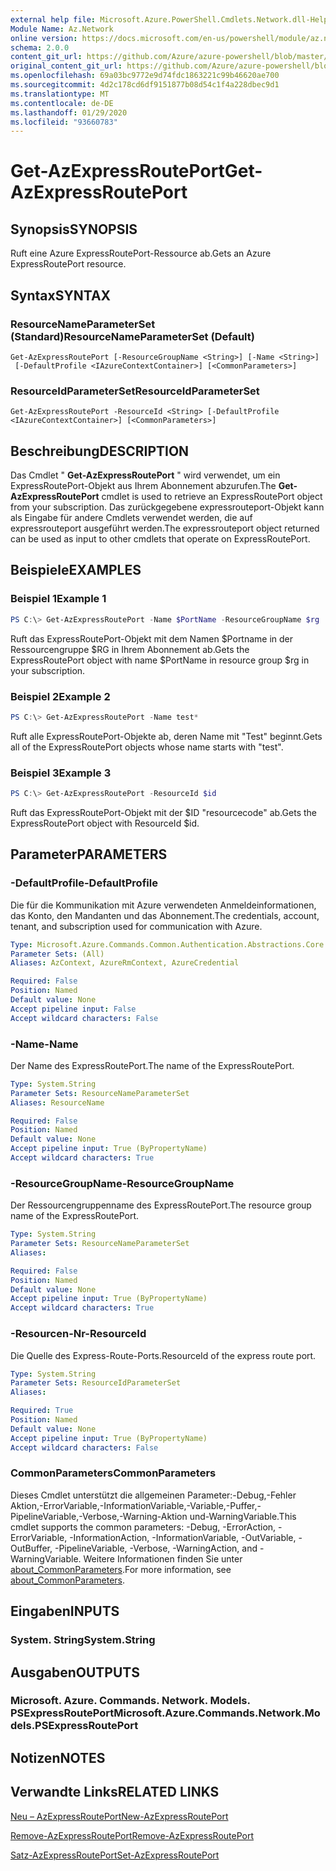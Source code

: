 ```yaml
---
external help file: Microsoft.Azure.PowerShell.Cmdlets.Network.dll-Help.xml
Module Name: Az.Network
online version: https://docs.microsoft.com/en-us/powershell/module/az.network/get-azexpressrouteport
schema: 2.0.0
content_git_url: https://github.com/Azure/azure-powershell/blob/master/src/Network/Network/help/Get-AzExpressRoutePort.md
original_content_git_url: https://github.com/Azure/azure-powershell/blob/master/src/Network/Network/help/Get-AzExpressRoutePort.md
ms.openlocfilehash: 69a03bc9772e9d74fdc1863221c99b46620ae700
ms.sourcegitcommit: 4d2c178cd6df9151877b08d54c1f4a228dbec9d1
ms.translationtype: MT
ms.contentlocale: de-DE
ms.lasthandoff: 01/29/2020
ms.locfileid: "93660783"
---
```

# <span data-ttu-id="8ccdc-101">Get-AzExpressRoutePort</span><span class="sxs-lookup"><span data-stu-id="8ccdc-101">Get-AzExpressRoutePort</span></span>

## <span data-ttu-id="8ccdc-102">Synopsis</span><span class="sxs-lookup"><span data-stu-id="8ccdc-102">SYNOPSIS</span></span>
<span data-ttu-id="8ccdc-103">Ruft eine Azure ExpressRoutePort-Ressource ab.</span><span class="sxs-lookup"><span data-stu-id="8ccdc-103">Gets an Azure ExpressRoutePort resource.</span></span>

## <span data-ttu-id="8ccdc-104">Syntax</span><span class="sxs-lookup"><span data-stu-id="8ccdc-104">SYNTAX</span></span>

### <span data-ttu-id="8ccdc-105">ResourceNameParameterSet (Standard)</span><span class="sxs-lookup"><span data-stu-id="8ccdc-105">ResourceNameParameterSet (Default)</span></span>
```
Get-AzExpressRoutePort [-ResourceGroupName <String>] [-Name <String>]
 [-DefaultProfile <IAzureContextContainer>] [<CommonParameters>]
```

### <span data-ttu-id="8ccdc-106">ResourceIdParameterSet</span><span class="sxs-lookup"><span data-stu-id="8ccdc-106">ResourceIdParameterSet</span></span>
```
Get-AzExpressRoutePort -ResourceId <String> [-DefaultProfile <IAzureContextContainer>] [<CommonParameters>]
```

## <span data-ttu-id="8ccdc-107">Beschreibung</span><span class="sxs-lookup"><span data-stu-id="8ccdc-107">DESCRIPTION</span></span>
<span data-ttu-id="8ccdc-108">Das Cmdlet " **Get-AzExpressRoutePort** " wird verwendet, um ein ExpressRoutePort-Objekt aus Ihrem Abonnement abzurufen.</span><span class="sxs-lookup"><span data-stu-id="8ccdc-108">The **Get-AzExpressRoutePort** cmdlet is used to retrieve an ExpressRoutePort object from your subscription.</span></span> <span data-ttu-id="8ccdc-109">Das zurückgegebene expressrouteport-Objekt kann als Eingabe für andere Cmdlets verwendet werden, die auf expressrouteport ausgeführt werden.</span><span class="sxs-lookup"><span data-stu-id="8ccdc-109">The expressrouteport object returned can be used as input to other cmdlets that operate on ExpressRoutePort.</span></span>

## <span data-ttu-id="8ccdc-110">Beispiele</span><span class="sxs-lookup"><span data-stu-id="8ccdc-110">EXAMPLES</span></span>

### <span data-ttu-id="8ccdc-111">Beispiel 1</span><span class="sxs-lookup"><span data-stu-id="8ccdc-111">Example 1</span></span>
```powershell
PS C:\> Get-AzExpressRoutePort -Name $PortName -ResourceGroupName $rg
```

<span data-ttu-id="8ccdc-112">Ruft das ExpressRoutePort-Objekt mit dem Namen $Portname in der Ressourcengruppe $RG in Ihrem Abonnement ab.</span><span class="sxs-lookup"><span data-stu-id="8ccdc-112">Gets the ExpressRoutePort object with name $PortName in resource group $rg in your subscription.</span></span>

### <span data-ttu-id="8ccdc-113">Beispiel 2</span><span class="sxs-lookup"><span data-stu-id="8ccdc-113">Example 2</span></span>
```powershell
PS C:\> Get-AzExpressRoutePort -Name test*
```

<span data-ttu-id="8ccdc-114">Ruft alle ExpressRoutePort-Objekte ab, deren Name mit "Test" beginnt.</span><span class="sxs-lookup"><span data-stu-id="8ccdc-114">Gets all of the ExpressRoutePort objects whose name starts with "test".</span></span>

### <span data-ttu-id="8ccdc-115">Beispiel 3</span><span class="sxs-lookup"><span data-stu-id="8ccdc-115">Example 3</span></span>
```powershell
PS C:\> Get-AzExpressRoutePort -ResourceId $id
```

<span data-ttu-id="8ccdc-116">Ruft das ExpressRoutePort-Objekt mit der $ID "resourcecode" ab.</span><span class="sxs-lookup"><span data-stu-id="8ccdc-116">Gets the ExpressRoutePort object with ResourceId $id.</span></span> 

## <span data-ttu-id="8ccdc-117">Parameter</span><span class="sxs-lookup"><span data-stu-id="8ccdc-117">PARAMETERS</span></span>

### <span data-ttu-id="8ccdc-118">-DefaultProfile</span><span class="sxs-lookup"><span data-stu-id="8ccdc-118">-DefaultProfile</span></span>
<span data-ttu-id="8ccdc-119">Die für die Kommunikation mit Azure verwendeten Anmeldeinformationen, das Konto, den Mandanten und das Abonnement.</span><span class="sxs-lookup"><span data-stu-id="8ccdc-119">The credentials, account, tenant, and subscription used for communication with Azure.</span></span>

```yaml
Type: Microsoft.Azure.Commands.Common.Authentication.Abstractions.Core.IAzureContextContainer
Parameter Sets: (All)
Aliases: AzContext, AzureRmContext, AzureCredential

Required: False
Position: Named
Default value: None
Accept pipeline input: False
Accept wildcard characters: False
```

### <span data-ttu-id="8ccdc-120">-Name</span><span class="sxs-lookup"><span data-stu-id="8ccdc-120">-Name</span></span>
<span data-ttu-id="8ccdc-121">Der Name des ExpressRoutePort.</span><span class="sxs-lookup"><span data-stu-id="8ccdc-121">The name of the ExpressRoutePort.</span></span>

```yaml
Type: System.String
Parameter Sets: ResourceNameParameterSet
Aliases: ResourceName

Required: False
Position: Named
Default value: None
Accept pipeline input: True (ByPropertyName)
Accept wildcard characters: True
```

### <span data-ttu-id="8ccdc-122">-ResourceGroupName</span><span class="sxs-lookup"><span data-stu-id="8ccdc-122">-ResourceGroupName</span></span>
<span data-ttu-id="8ccdc-123">Der Ressourcengruppenname des ExpressRoutePort.</span><span class="sxs-lookup"><span data-stu-id="8ccdc-123">The resource group name of the ExpressRoutePort.</span></span>

```yaml
Type: System.String
Parameter Sets: ResourceNameParameterSet
Aliases:

Required: False
Position: Named
Default value: None
Accept pipeline input: True (ByPropertyName)
Accept wildcard characters: True
```

### <span data-ttu-id="8ccdc-124">-Resourcen-Nr</span><span class="sxs-lookup"><span data-stu-id="8ccdc-124">-ResourceId</span></span>
<span data-ttu-id="8ccdc-125">Die Quelle des Express-Route-Ports.</span><span class="sxs-lookup"><span data-stu-id="8ccdc-125">ResourceId of the express route port.</span></span>

```yaml
Type: System.String
Parameter Sets: ResourceIdParameterSet
Aliases:

Required: True
Position: Named
Default value: None
Accept pipeline input: True (ByPropertyName)
Accept wildcard characters: False
```

### <span data-ttu-id="8ccdc-126">CommonParameters</span><span class="sxs-lookup"><span data-stu-id="8ccdc-126">CommonParameters</span></span>
<span data-ttu-id="8ccdc-127">Dieses Cmdlet unterstützt die allgemeinen Parameter:-Debug,-Fehler Aktion,-ErrorVariable,-InformationVariable,-Variable,-Puffer,-PipelineVariable,-Verbose,-Warning-Aktion und-WarningVariable.</span><span class="sxs-lookup"><span data-stu-id="8ccdc-127">This cmdlet supports the common parameters: -Debug, -ErrorAction, -ErrorVariable, -InformationAction, -InformationVariable, -OutVariable, -OutBuffer, -PipelineVariable, -Verbose, -WarningAction, and -WarningVariable.</span></span> <span data-ttu-id="8ccdc-128">Weitere Informationen finden Sie unter [about_CommonParameters](https://go.microsoft.com/fwlink/?LinkID=113216).</span><span class="sxs-lookup"><span data-stu-id="8ccdc-128">For more information, see [about_CommonParameters](https://go.microsoft.com/fwlink/?LinkID=113216).</span></span>

## <span data-ttu-id="8ccdc-129">Eingaben</span><span class="sxs-lookup"><span data-stu-id="8ccdc-129">INPUTS</span></span>

### <span data-ttu-id="8ccdc-130">System. String</span><span class="sxs-lookup"><span data-stu-id="8ccdc-130">System.String</span></span>

## <span data-ttu-id="8ccdc-131">Ausgaben</span><span class="sxs-lookup"><span data-stu-id="8ccdc-131">OUTPUTS</span></span>

### <span data-ttu-id="8ccdc-132">Microsoft. Azure. Commands. Network. Models. PSExpressRoutePort</span><span class="sxs-lookup"><span data-stu-id="8ccdc-132">Microsoft.Azure.Commands.Network.Models.PSExpressRoutePort</span></span>

## <span data-ttu-id="8ccdc-133">Notizen</span><span class="sxs-lookup"><span data-stu-id="8ccdc-133">NOTES</span></span>

## <span data-ttu-id="8ccdc-134">Verwandte Links</span><span class="sxs-lookup"><span data-stu-id="8ccdc-134">RELATED LINKS</span></span>

[<span data-ttu-id="8ccdc-135">Neu – AzExpressRoutePort</span><span class="sxs-lookup"><span data-stu-id="8ccdc-135">New-AzExpressRoutePort</span></span>](./New-AzExpressRoutePort.md)

[<span data-ttu-id="8ccdc-136">Remove-AzExpressRoutePort</span><span class="sxs-lookup"><span data-stu-id="8ccdc-136">Remove-AzExpressRoutePort</span></span>](./Remove-AzExpressRoutePort.md)

[<span data-ttu-id="8ccdc-137">Satz-AzExpressRoutePort</span><span class="sxs-lookup"><span data-stu-id="8ccdc-137">Set-AzExpressRoutePort</span></span>](./Set-AzExpressRoutePort.md)
